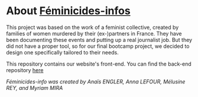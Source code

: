 # About [Féminicides-infos](http://feminicides-infos.herokuapp.com)

This project was based on the work of a feminist collective, created by families of women murdered by their (ex-)partners in France.
They have been documenting these events and putting up a real journalist job.
But they did not have a proper tool, so for our final bootcamp project, we decided to design one specifically tailored to their needs.

This repository contains our website's front-end.
You can find the back-end repository [here](https://github.com/myracodes/feminicides-info-express)

*Féminicides-info was created by Anaïs ENGLER, Anna LEFOUR, Mélusine REY, and Myriam MIRA*
